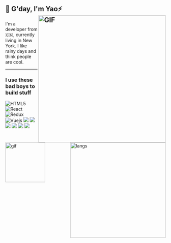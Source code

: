 
## 👋 G'day, I'm Yao⚡️   <img alt="GIF" width="400" align="right" src="https://github-readme-stats.vercel.app/api?username=ywang305&show_icons=true&theme=tokyonight&count_private=true&layout=compact" /> 

I'm a developer from 🇨🇳, currently living in New York.
I like rainy days and think people are cool. 

<img alt="gif" width="125" align="left" src="https://raw.githubusercontent.com/JoeyBling/JoeyBling/master/pic/pusheencode.gif" />

--- 
<img width="300" alt="langs"  align="right" src="https://github-readme-stats.vercel.app/api/top-langs/?username=ywang305&show_icons=true&theme=radical&count_private=true&layout=compact" />

### I use these bad boys to build stuff

<img alt="HTML5" src="https://img.shields.io/badge/html5%20-%23E34F26.svg?&style=for-the-badge&logo=html5&logoColor=white"/> <img alt="React" src="https://img.shields.io/badge/react%20-%2320232a.svg?&style=for-the-badge&logo=react&logoColor=%2361DAFB"/> <img alt="Redux" src="https://img.shields.io/badge/redux%20-%23593d88.svg?&style=for-the-badge&logo=redux&logoColor=white"/> <img alt="Vuejs" src="https://img.shields.io/badge/Vue.js-gray?style=for-the-badge&logo=Vue.js"/> <img src="https://img.shields.io/badge/node.js-white?style=for-the-badge&logo=Node.js"/> <img src="https://img.shields.io/badge/spring--boot-black?style=for-the-badge&logo=Spring"/> <img src="https://img.shields.io/badge/docker-ffffcc?style=for-the-badge&logo=Docker"/> <img src="https://img.shields.io/badge/kubernetes-FFFF64?style=for-the-badge&logo=kubernetes"/> <img src="https://img.shields.io/badge/aws-232F3E?style=for-the-badge&logo=Amazon+Aws"/> <img src="https://img.shields.io/badge/swift-F7DF1E?style=for-the-badge&logo=Swift"/>

<!-- <img alt="bloc" width="400" src="https://github.com/ywang305/ywang305/blob/output/github-snake.gif?raw=true"/> -->
